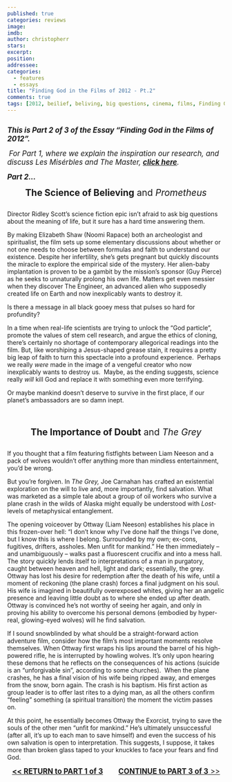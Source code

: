 ```yaml
---
published: true
categories: reviews
image: 
imdb: 
author: christopherr
stars: 
excerpt: 
position: 
addressee: 
categories:
  - features
  - essays
title: "Finding God in the Films of 2012 - Pt.2"
comments: true
tags: [2012, beilief, beliving, big questions, cinema, films, Finding God, Prometheus, science, spirit, spiritual, The Sessions, Uncategorized]
---
```

<div><p><span class="full-image-block ssNonEditable"><span><a href="/letters/2013/2/18/finding-god-in-the-films-of-2012-pt2.html"><img src="http://static.squarespace.com/static/5005f6bcc4aa41161b33e89e/5329cf1fe4b07c068ebf74de/5329cf1fe4b07c068ebf77c4/1361222074603/Finding%20God2.jpg" alt="" /></a></span></span></p>
<p><em><strong><span style="font-size:120%;">This is Part 2 of 3 of the Essay &#8220;Finding God in the Films of 2012&#8221;. </span></strong></em></p>
<p><em><strong><span style="font-size:120%;">&nbsp;</span></strong><span style="font-size:120%;">For Part 1, where we explain the inspiration our research, and discuss Les Mis&eacute;rbles and The Master, <a href="/letters/2013/2/18/finding-god-in-the-films-of-2012-pt-1.html"><strong>click here</strong></a>.</span><strong><span style="font-size:120%;">&nbsp;</span></strong></em></p>
<p><em><strong><span style="font-size:120%;">Part 2&#8230;<br /></span></strong></em></p>
<p style="text-align:center;"><span style="font-size:150%;"><strong>The Science of Believing</strong> and <em>Prometheus</em></span></p>
<p style="text-align:center;"><span style="font-size:150%;"><em><span class="full-image-float-left ssNonEditable"><img src="http://static.squarespace.com/static/5005f6bcc4aa41161b33e89e/5329cf1fe4b07c068ebf74de/5329cf20e4b07c068ebf7c29/1361222586933/Prometheus%20and%20God.jpg" alt="" /></span><br /></em></span></p>
<p>Director Ridley Scott&rsquo;s science fiction epic isn&rsquo;t afraid to ask big questions about the meaning of life, but it sure has a hard time answering them.</p>
<p>By making Elizabeth Shaw (Noomi Rapace) both an archeologist and spiritualist, the film sets up some elementary discussions about whether or not one needs to choose between formulas and faith to understand our existence. Despite her infertility, she&rsquo;s gets pregnant but quickly discounts the miracle to explore the empirical side of the mystery. Her alien-baby implantation is proven to be a gambit by the mission&rsquo;s sponsor (Guy Pierce) as he seeks to unnaturally prolong his own life. Matters get even messier when they discover The Engineer, an advanced alien who supposedly created life on Earth and now inexplicably wants to destroy it.</p>
<p>Is there a message in all black gooey mess that pulses so hard for profundity?</p>
<p>In a time when real-life scientists are trying to unlock the &ldquo;God particle&rdquo;, promote the values of stem cell research, and argue the ethics of cloning, there&rsquo;s certainly no shortage of contemporary allegorical readings into the film. But, like worshiping a Jesus-shaped grease stain, it requires a pretty big leap of faith to turn this spectacle into a profound experience.&nbsp; Perhaps we really <em>were</em> made in the image of a vengeful creator who now inexplicably wants to destroy us.&nbsp; Maybe, as the ending suggests, science really <em>will</em> kill God and replace it with something even more terrifying.</p>
<p>Or maybe mankind doesn&rsquo;t deserve to survive in the first place, if our planet&#8217;s ambassadors are so damn inept.</p>
<p><span style="font-size:150%;"><br /></span></p>
<p style="text-align:center;"><span style="font-size:150%;"><strong>The Importance of Doubt</strong> and <em>The Grey</em></span></p>
<p><span class="full-image-block ssNonEditable"><img src="http://static.squarespace.com/static/5005f6bcc4aa41161b33e89e/5329cf1fe4b07c068ebf74de/5329cf20e4b07c068ebf7c2a/1361222916697/The%20Grey%20and%20God.jpg" alt="" /></span></p>
<p>If you thought that a film featuring fistfights between Liam Neeson and a pack of wolves wouldn&rsquo;t offer anything more than mindless entertainment, you&rsquo;d be wrong.</p>
<p>But you&rsquo;re forgiven. In <em>The Grey,</em> Joe Carnahan has crafted an existential exploration on the will to live and, more importantly, find salvation. What was marketed as a simple tale about a group of oil workers who survive a plane crash in the wilds of Alaska might equally be understood with <em>Lost</em>-levels of metaphysical entanglement.</p>
<p>The opening voiceover by Ottway (Liam Neeson) establishes his place in this frozen-over hell: &ldquo;I don&rsquo;t know why I&rsquo;ve done half the things I&rsquo;ve done, but I know this is where I belong. Surrounded by my own; ex-cons, fugitives, drifters, assholes. Men unfit for mankind.&rdquo; He then immediately &ndash; and unambiguously &ndash; walks past a fluorescent crucifix and into a mess hall.&nbsp; The story quickly lends itself to interpretations of a man in purgatory, caught between heaven and hell, light and dark; essentially, the grey. Ottway has lost his desire for redemption after the death of his wife, until a moment of reckoning (the plane crash) forces a final judgment on his soul.&nbsp; His wife is imagined in beautifully overexposed whites, giving her an angelic presence and leaving little doubt as to where she ended up after death.&nbsp; Ottway is convinced he&rsquo;s not worthy of seeing her again, and only in proving his ability to overcome his personal demons (embodied by hyper-real, glowing-eyed wolves) will he find salvation.&nbsp;</p>
<p>If I sound snowblinded by what should be a straight-forward action adventure film, consider how the film&rsquo;s most important moments resolve themselves. When Ottway first wraps his lips around the barrel of his high-powered rifle, he is interrupted by howling wolves. It&rsquo;s only upon hearing these demons that he reflects on the consequences of his actions (suicide is an &ldquo;unforgivable sin&rdquo;, according to some churches).&nbsp; When the plane crashes, he has a final vision of his wife being ripped away, and emerges from the snow, born again. The crash is his baptism. His first action as group leader is to offer last rites to a dying man, as all the others confirm &ldquo;feeling&rdquo; something (a spiritual transition) the moment the victim passes on.&nbsp;</p>
<p>At this point, he essentially becomes Ottway the Exorcist, trying to save the souls of the other men &ldquo;unfit for mankind.&rdquo; He&rsquo;s ultimately unsuccessful (after all, it&rsquo;s up to each man to save himself) and even the success of his own salvation is open to interpretation. This suggests, I suppose, it takes more than broken glass taped to your knuckles to face your fears and find God.</p>
<p style="text-align:center;"><span style="font-size:120%;"><strong><a href="/letters/2013/2/18/finding-god-in-the-films-of-2012-pt-1.html">&lt;&lt; </a><a href="/letters/2013/2/18/finding-god-in-the-films-of-2012-pt-1.html">RETURN to PART 1 of 3</a>&nbsp;&nbsp;&nbsp;&nbsp;&nbsp;&nbsp;&nbsp;&nbsp; <a href="/letters/2013/2/18/finding-god-in-the-films-of-2012-pt-3.html">CONTINUE to PART 3 of 3</a></strong><a href="/letters/2013/2/18/finding-god-in-the-films-of-2012-pt-3.html"> &gt;&gt;</a><br /></span></p></div>
